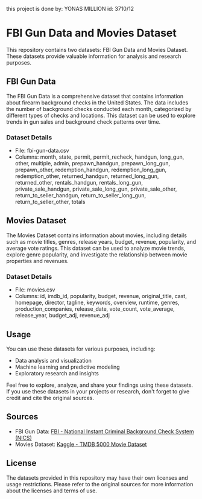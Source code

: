 
this project is done by: YONAS MILLION  id: 3710/12

# FBI Gun Data and Movies Dataset

This repository contains two datasets: FBI Gun Data and Movies Dataset. These datasets provide valuable information for analysis and research purposes.

## FBI Gun Data

The FBI Gun Data is a comprehensive dataset that contains information about firearm background checks in the United States. The data includes the number of background checks conducted each month, categorized by different types of checks and locations. This dataset can be used to explore trends in gun sales and background check patterns over time.

### Dataset Details

- File: fbi-gun-data.csv
- Columns: month, state, permit, permit_recheck, handgun, long_gun, other, multiple, admin, prepawn_handgun, prepawn_long_gun, prepawn_other, redemption_handgun, redemption_long_gun, redemption_other, returned_handgun, returned_long_gun, returned_other, rentals_handgun, rentals_long_gun, private_sale_handgun, private_sale_long_gun, private_sale_other, return_to_seller_handgun, return_to_seller_long_gun, return_to_seller_other, totals

## Movies Dataset

The Movies Dataset contains information about movies, including details such as movie titles, genres, release years, budget, revenue, popularity, and average vote ratings. This dataset can be used to analyze movie trends, explore genre popularity, and investigate the relationship between movie properties and revenues.

### Dataset Details

- File: movies.csv
- Columns: id, imdb_id, popularity, budget, revenue, original_title, cast, homepage, director, tagline, keywords, overview, runtime, genres, production_companies, release_date, vote_count, vote_average, release_year, budget_adj, revenue_adj

## Usage

You can use these datasets for various purposes, including:

- Data analysis and visualization
- Machine learning and predictive modeling
- Exploratory research and insights

Feel free to explore, analyze, and share your findings using these datasets. If you use these datasets in your projects or research, don't forget to give credit and cite the original sources.

## Sources

- FBI Gun Data: [FBI - National Instant Criminal Background Check System (NICS)](https://www.fbi.gov/services/cjis/nics)
- Movies Dataset: [Kaggle - TMDB 5000 Movie Dataset](https://www.kaggle.com/tmdb/tmdb-movie-metadata)

## License

The datasets provided in this repository may have their own licenses and usage restrictions. Please refer to the original sources for more information about the licenses and terms of use.

